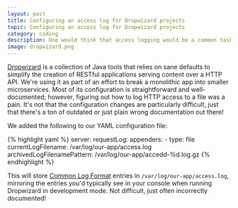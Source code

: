 ```yaml
---
layout: post
title: Configuring an access log for Dropwizard projects
topic: Configuring an access log for Dropwizard projects
category: coding
description: One would think that access logging would be a common task for any application, but getting here took half a day of digging through incorrect documentation.
image: dropwizard.png
---
```


[Dropwizard](http://www.dropwizard.io) is a collection of Java tools that relies on sane defaults to simplify the creation of RESTful applications serving content over a HTTP API. We're using it as part of an effort to break a monolithic app into smaller microservices. Most of its configuration is straightforward and well-documented; however, figuring out how to log HTTP access to a file was a pain. It's not that the configuration changes are particularly difficult, just that there's a ton of outdated or just plain wrong documentation out there!

We added the following to our YAML configuration file:

{% highlight yaml %}
server:
  requestLog:
    appenders:
      - type: file
        currentLogFilename: /var/log/our-app/access.log
        archivedLogFilenamePattern: /var/log/our-app/accedd-%d.log.gz
{% endhighlight %}

This will store [Common Log Format](http://en.wikipedia.org/wiki/Common_Log_Format) entries in `/var/log/our-app/access.log`, mirroring the entries you'd typically see in your console when running Dropwizard in development mode. Not difficult, just often incorrectly documented!

